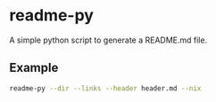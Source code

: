 # readme-py

A simple python script to generate a README.md file.

## Example

```bash
readme-py --dir --links --header header.md --nix
```
